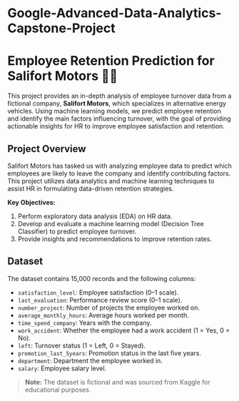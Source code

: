 # Google-Advanced-Data-Analytics-Capstone-Project
# Employee Retention Prediction for Salifort Motors 🚗🔋

This project provides an in-depth analysis of employee turnover data from a fictional company, **Salifort Motors**, which specializes in alternative energy vehicles. Using machine learning models, we predict employee retention and identify the main factors influencing turnover, with the goal of providing actionable insights for HR to improve employee satisfaction and retention.

## Project Overview

Salifort Motors has tasked us with analyzing employee data to predict which employees are likely to leave the company and identify contributing factors. This project utilizes data analytics and machine learning techniques to assist HR in formulating data-driven retention strategies.

**Key Objectives:**
1. Perform exploratory data analysis (EDA) on HR data.
2. Develop and evaluate a machine learning model (Decision Tree Classifier) to predict employee turnover.
3. Provide insights and recommendations to improve retention rates.

## Dataset

The dataset contains 15,000 records and the following columns:
- `satisfaction_level`: Employee satisfaction (0–1 scale).
- `last_evaluation`: Performance review score (0–1 scale).
- `number_project`: Number of projects the employee worked on.
- `average_monthly_hours`: Average hours worked per month.
- `time_spend_company`: Years with the company.
- `work_accident`: Whether the employee had a work accident (1 = Yes, 0 = No).
- `left`: Turnover status (1 = Left, 0 = Stayed).
- `promotion_last_5years`: Promotion status in the last five years.
- `department`: Department the employee worked in.
- `salary`: Employee salary level.

> **Note:** The dataset is fictional and was sourced from Kaggle for educational purposes.

